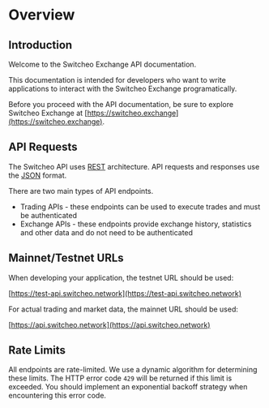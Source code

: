 # Overview

## Introduction

Welcome to the Switcheo Exchange API documentation.

This documentation is intended for developers who want to write applications to interact with the
Switcheo Exchange programatically.

Before you proceed with the API documentation, be sure to explore Switcheo Exchange at
[https://switcheo.exchange](https://switcheo.exchange).

## API Requests

The Switcheo API uses [REST](https://en.wikipedia.org/wiki/Representational_state_transfer) architecture.
API requests and responses use the [JSON](https://www.json.org/) format.

There are two main types of API endpoints.

- Trading APIs - these endpoints can be used to execute trades and must be authenticated
- Exchange APIs - these endpoints provide exchange history, statistics and other data and do not need to be authenticated

## Mainnet/Testnet URLs

When developing your application, the testnet URL should be used:

[https://test-api.switcheo.network](https://test-api.switcheo.network)

For actual trading and market data, the mainnet URL should be used:

[https://api.switcheo.network](https://api.switcheo.network)

## Rate Limits

All endpoints are rate-limited. We use a dynamic algorithm for determining these limits. The HTTP error code `429` will
be returned if this limit is exceeded. You should implement an exponential backoff strategy when encountering this error code.

